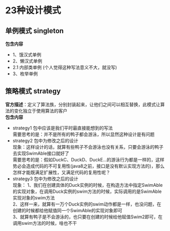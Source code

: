 # 23种设计模式

## 单例模式 singleton
**包含内容**
* 1、饿汉式单例
* 2、懒汉式单例
* 2.1 内部类单例 (个人觉得这种写法意义不大，就没写)
* 3、枚举单例

## 策略模式 strategy
**官方描述**：定义了算法族，分别封装起来，让他们之间可以相互替换，此模式让算法的变化独立于使用算法的客户<br/>
**包含内容**
* strategy1 包中应该是我们平时最直接能想到的写法<br/>
  需要思考的是：并不是所有的鸭子都会游泳，所以显然这种设计是有问题
* strategy2 包中为修改之后的设计<br/>
  现象：这样设计的话，就算有些鸭子不会游泳也没有关系，只要会游泳的鸭子去实现SwimAble接口就好了<br/>
  需要思考的是：假如DuckC、DuckD、DuckE...的游泳行为都是一样的，这样势必会造成代码的不可复用性(java8之前，接口是没有默认实现方法的)，那么怎样才能既满足扩展性，又满足代码的复用性呢？
* strategy3 包中为修改之后的设计<br/>
  现象：
  1、我们在创建具体的Duck实例的时候，在构造方法中指定SwimAble的实现对象，在调用Duck实例的swim方法的时候，实际调用的是SwimAble实现对象的swim方法<br/>
  2、这样一来，就算有一万个Duck实例的swim动作都是一样，也没问题，在创建的时候都给他赋值同一个SwimAble的实现对象即可<br/>
  3、就算有鸭子是不会游泳的，也只要在创建的时候给他赋值Swim2即可，在调用swim方法的时候，啥也不干
